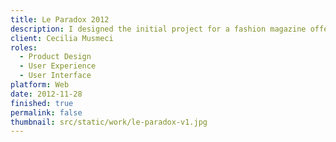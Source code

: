 ```yaml
---
title: Le Paradox 2012
description: I designed the initial project for a fashion magazine offering conceptual insights into niche fashion and art for Cecilia Musmeci, a fashion blogger. The visionary creative approach aimed to provide a strong emotional impact on readers.
client: Cecilia Musmeci
roles:
  - Product Design
  - User Experience
  - User Interface
platform: Web
date: 2012-11-28
finished: true
permalink: false
thumbnail: src/static/work/le-paradox-v1.jpg
---
```

